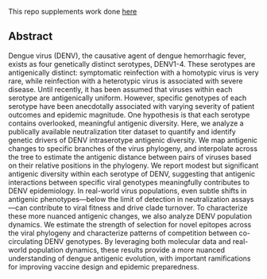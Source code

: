 This repo supplements work done [here](https://github.com/nextstrain/augur)

## Abstract

Dengue virus (DENV), the causative agent of dengue hemorrhagic fever, exists as four genetically distinct serotypes, DENV1-4. These serotypes are antigenically distinct: symptomatic reinfection with a homotypic virus is very rare, while reinfection with a heterotypic virus is associated with severe disease. Until recently, it has been assumed that viruses within each serotype are antigenically uniform. However, specific genotypes of each serotype have been anecdotally associated with varying severity of patient outcomes and epidemic magnitude. One hypothesis is that each serotype contains overlooked, meaningful antigenic diversity. Here, we analyze a publically available neutralization titer dataset to quantify and identify genetic drivers of DENV intraserotype antigenic diversity. We map antigenic changes to specific branches of the virus phylogeny, and interpolate across the tree to estimate the antigenic distance between pairs of viruses based on their relative positions in the phylogeny. We report modest but significant antigenic diversity within each serotype of DENV, suggesting that antigenic interactions between specific viral genotypes meaningfully contributes to DENV epidemiology. In real-world virus populations, even subtle shifts in antigenic phenotypes—below the limit of detection in neutralization assays—can contribute to viral fitness and drive clade turnover. To characterize these more nuanced antigenic changes, we also analyze DENV population dynamics. We estimate the strength of selection for novel epitopes across the viral phylogeny and characterize patterns of competition between co-circulating DENV genotypes. By leveraging both molecular data and real-world population dynamics, these results provide a more nuanced understanding of dengue antigenic evolution, with important ramifications for improving vaccine design and epidemic preparedness. 
